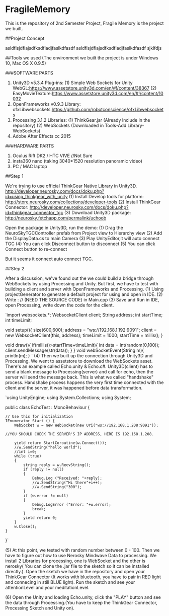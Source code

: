 # FragileMemory

This is the repository of 2nd Semester Project, Fragile Memory is the project we built.


##Project Concept

asldflsjdflajsdfksdfladjfaslkdfasdf
asldflsjdflajsdfksdfladjfaslkdfasdf
sjklfdjs


##Tools we used
(The environment we built the project is under Windows 10, Mac OS X 0.9.5)

###SOFTWARE PARTS
1. Unity3D v5.3.4
Plug-ins:
  (1) Simple Web Sockets for Unity WebGL:https://www.assetstore.unity3d.com/en/#!/content/38367
  (2) EasyMovieTexture:https://www.assetstore.unity3d.com/en/#!/content/10032
2. OpenFrameworks v0.9.3
Library: ofxLibwebsockets:https://github.com/robotconscience/ofxLibwebsockets
3. Processing 3.1.2
Libraries:
  (1) ThinkGear.jar (Already Include in the repository)
  (2) WebSockets (Downloaded in Tools-Add Library-WebSockets)
4. Adobe After Effects cc 2015

###HARDWARE PARTS
1. Oculus Rift DK2 / HTC VIVE //Not Sure
2. insta360 nano (taking 3040*1520 resolution panoramic video)
3. PC / MAC laptop


##Step 1

 We're trying to use official ThinkGear Native Library in Unity3D.
 http://developer.neurosky.com/docs/doku.php?id=using_thinkgear_with_unity
 (1) Install Develop tools for platform: http://store.neurosky.com/collections/developer-tools
 (2) Install ThinkGear Connector: http://developer.neurosky.com/docs/doku.php?id=thinkgear_connector_tgc
 (3) Download Unity3D package: http://neurosky.fetchapp.com/permalink/uchoob

 Open the package in Unity3D, run the demo:
 (1) Drag the NeuroSkyTGCController prefab from Project view to Hierarchy view
 (2) Add the DisplayData.cs to main Camera
 (3) Play UnityEditor,it will auto connect TGC
 (4) You can click Disconnect button to disconnect
 (5) You can click Connect button to re-connect

 But it seems it connect auto connect TGC.

##Step 2

 After a discussion, we've found out the we could build a bridge through WebSockets by using Processing and Unity. But first, we have to test with building a client and server with OpenFrameworks and Processing.
 (1) Using projectGenerator to generate a default project for using and open in IDE.
 (2) Write : // (NEED THE SOURCE CODE) in Main.cpp
 (3) Save and Run in IDE, open Processing, write down the code for the client.

`import websockets.*;
WebsocketClient client;
String address;
int startTime;
int timeLimit;

void setup(){
 size(600,600);
 address = "ws://192.168.1.192:9091";
 client = new WebsocketClient(this, address);
 timeLimit = 1000;
 startTime = millis();
}

void draw(){
 if(millis()>startTime+timeLimit){
   int data = int(random(0,100));
    client.sendMessage(str(data));
 }
 }
void webSocketEvent(String m){
 println(m);
}
`
 (4) Then we built up the connection through Unity3D and Processing. We went to assetstore to download the WebSockets asset. There's an example called Echo.unity & Echo.c#. Unity3D(client) has to send a blank message to Processing(server) and call for echo, then the server will send the message back. This is what we called "handshake" process. Handshake process happens the very first time connected with the client and the server, it was happened before data transformation.

`using UnityEngine;
using System.Collections;
using System;

public class EchoTest : MonoBehaviour {

	// Use this for initialization
	IEnumerator Start () {
		WebSocket w = new WebSocket(new Uri("ws://192.168.1.208:9091"));   

    //YOU SHOULD CHECK THE SERVER'S IP ADDRESS, HERE IS 192.168.1.208.

		yield return StartCoroutine(w.Connect());
		//w.SendString("hello world");
		//int i=0;
		while (true)
		{
			string reply = w.RecvString();
			if (reply != null)
			{
				Debug.Log ("Received: "+reply);
				//w.SendString("Hi there"+i++);
				//w.SendString("300");
			}
			if (w.error != null)
			{
				Debug.LogError ("Error: "+w.error);
				break;
			}
			yield return 0;
		}
		w.Close();
	}
}`

(5) At this point, we tested with random number between 0 - 100. Then we have to figure out how to use Nerosky Mindwave Data to processing. We install 2 Libraries for processing, one is WebSocket and the other is nerosky( You can clone the .jar file to the sketch so it can be installed directly.). Open the sketch we have in the repository and open your ThinkGear Connector (It works with bluetooth, you have to pair in RED light and connecing in still BLUE light). Run the sketch and see your attentionLevel and your meditationLevel.

(6) Open the Unity and loading Echo.unity, click the "PLAY" button and see the data through Processing.(You have to keep the ThinkGear Connector, Processing Sketch and Unity on).
